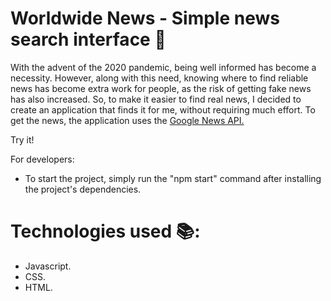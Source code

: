 # Worldwide News - Simple news search interface 📰

With the advent of the 2020 pandemic, being well informed has become a necessity.
However, along with this need, knowing where to find reliable news has become extra work for people, as the risk of getting fake news has also increased.
So, to make it easier to find real news, I decided to create an application that finds it for me, without requiring much effort.
To get the news, the application uses the <a href="https://newsapi.org/">Google News API.<a>

Try it!

For developers:
- To start the project, simply run the "npm start" command after installing the project's dependencies.

# Technologies used 📚:
- Javascript.
- CSS.
- HTML.
